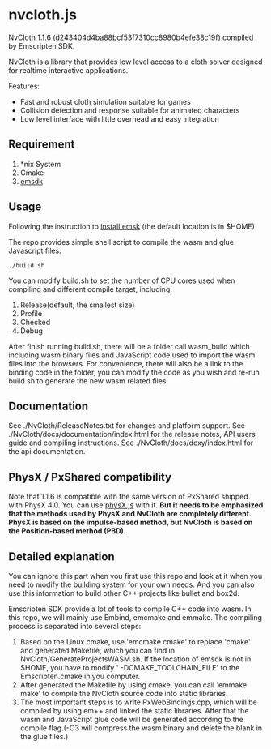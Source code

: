 # nvcloth.js

NvCloth 1.1.6 (d243404d4ba88bcf53f7310cc8980b4efe38c19f) compiled by Emscripten SDK.

NvCloth is a library that provides low level access to a cloth solver designed for realtime interactive applications.

Features:

* Fast and robust cloth simulation suitable for games
* Collision detection and response suitable for animated characters
* Low level interface with little overhead and easy integration

## Requirement

1. *nix System
2. Cmake
3. [emsdk](https://emscripten.org)

## Usage

Following the instruction to [install emsk](https://emscripten.org/docs/getting_started/downloads.html) (the default
location is in $HOME)

The repo provides simple shell script to compile the wasm and glue Javascript files:

```shell
./build.sh
```

You can modify build.sh to set the number of CPU cores used when compiling and different compile target, including:

1. Release(default, the smallest size)
2. Profile
3. Checked
4. Debug

After finish running build.sh, there will be a folder call wasm_build which including wasm binary files and JavaScript
code used to import the wasm files into the browsers. For convenience, there will also be a link to the binding code in
the folder, you can modify the code as you wish and re-run build.sh to generate the new wasm related files.

## Documentation

See ./NvCloth/ReleaseNotes.txt for changes and platform support. See ./NvCloth/docs/documentation/index.html for the
release notes, API users guide and compiling instructions. See ./NvCloth/docs/doxy/index.html for the api documentation.

## PhysX / PxShared compatibility

Note that 1.1.6 is compatible with the same version of PxShared shipped with PhysX 4.0. You can
use [physX.js](https://github.com/oasis-engine/physX.js) with it. **But it needs to be emphasized that the methods used by
PhysX and NvCloth are completely different. PhysX is based on the impulse-based method, but NvCloth is based on the
Position-based method (PBD).**

## Detailed explanation

You can ignore this part when you first use this repo and look at it when you need to modify the building system for
your own needs. And you can also use this information to build other C++ projects like bullet and box2d.

Emscripten SDK provide a lot of tools to compile C++ code into wasm. In this repo, we will mainly use Embind, emcmake
and emmake. The compiling process is separated into several steps:

1. Based on the Linux cmake, use  'emcmake cmake' to replace 'cmake' and generated Makefile, which you can find in
   NvCloth/GenerateProjectsWASM.sh. If the location of emsdk is not in $HOME, you have to modify '
   -DCMAKE_TOOLCHAIN_FILE' to the Emscripten.cmake in you computer.
2. After generated the Makefile by using cmake, you can call 'emmake make' to compile the NvCloth source code into
   static libraries.
3. The most important steps is to write PxWebBindings.cpp, which will be compiled by using em++ and linked the static
   libraries. After that the wasm and JavaScript glue code will be generated according to the compile flag.(-O3 will
   compress the wasm binary and delete the blank in the glue files.)